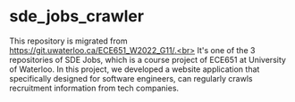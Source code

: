 # sde_jobs_crawler
This repository is migrated from https://git.uwaterloo.ca/ECE651_W2022_G11/.<br>
It's one of the 3 repositories of SDE Jobs, which is a course project of ECE651 at University of Waterloo. In this project, we developed a website application that specifically designed for software engineers, can regularly crawls recruitment information from tech companies.
